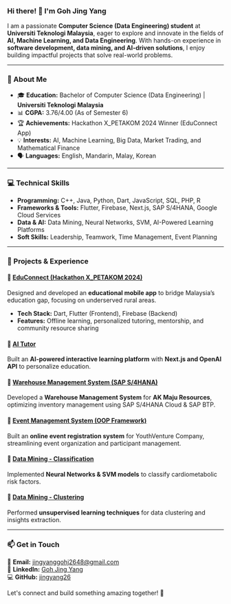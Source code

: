 ### Hi there! 👋 I'm Goh Jing Yang  

I am a passionate **Computer Science (Data Engineering) student** at **Universiti Teknologi Malaysia**, eager to explore and innovate in the fields of **AI, Machine Learning, and Data Engineering**. With hands-on experience in **software development, data mining, and AI-driven solutions**, I enjoy building impactful projects that solve real-world problems.  

---

### 🚀 About Me  
- 🎓 **Education:** Bachelor of Computer Science (Data Engineering) | **Universiti Teknologi Malaysia**  
- 📊 **CGPA:** 3.76/4.00 (As of Semester 6)  
- 🏆 **Achievements:** Hackathon X_PETAKOM 2024 Winner (EduConnect App)  
- 💡 **Interests:** AI, Machine Learning, Big Data, Market Trading, and Mathematical Finance  
- 🗣️ **Languages:** English, Mandarin, Malay, Korean  

---

### 💻 Technical Skills  
- **Programming:** C++, Java, Python, Dart, JavaScript, SQL, PHP, R  
- **Frameworks & Tools:** Flutter, Firebase, Next.js, SAP S/4HANA, Google Cloud Services  
- **Data & AI:** Data Mining, Neural Networks, SVM, AI-Powered Learning Platforms  
- **Soft Skills:** Leadership, Teamwork, Time Management, Event Planning  

---

### 🔨 Projects & Experience  
#### 🔹 [EduConnect (Hackathon X_PETAKOM 2024)](https://github.com/jingyang26/EduConnect-Xcode)  
Designed and developed an **educational mobile app** to bridge Malaysia’s education gap, focusing on underserved rural areas.  
- **Tech Stack:** Dart, Flutter (Frontend), Firebase (Backend)  
- **Features:** Offline learning, personalized tutoring, mentorship, and community resource sharing  

#### 🔹 [AI Tutor](https://github.com/jingyang26/ai_powered_learning)  
Built an **AI-powered interactive learning platform** with **Next.js and OpenAI API** to personalize education.  

#### 🔹 [Warehouse Management System (SAP S/4HANA)](https://github.com/jingyang26/SAP-BTP-HANA)  
Developed a **Warehouse Management System** for **AK Maju Resources**, optimizing inventory management using SAP S/4HANA Cloud & SAP BTP.  

#### 🔹 [Event Management System (OOP Framework)](https://github.com/jingyang26/groupA)  
Built an **online event registration system** for YouthVenture Company, streamlining event organization and participant management.  

#### 🔹 [Data Mining - Classification](https://github.com/jingyang26/DATA-MINING-CLASSIFICATION)  
Implemented **Neural Networks & SVM models** to classify cardiometabolic risk factors.  

#### 🔹 [Data Mining - Clustering](https://github.com/jingyang26/DATA-MINING-CLUSTERING)  
Performed **unsupervised learning techniques** for data clustering and insights extraction.  

---

### 📫 Get in Touch  
📧 **Email:** [jingyanggohj2648@gmail.com](mailto:jingyanggohj2648@gmail.com)  
💼 **LinkedIn:** [Goh Jing Yang](https://www.linkedin.com/in/goh-jing-yang-b4511b268/)  
💻 **GitHub:** [jingyang26](https://github.com/jingyang26)  

Let's connect and build something amazing together! 🚀  
